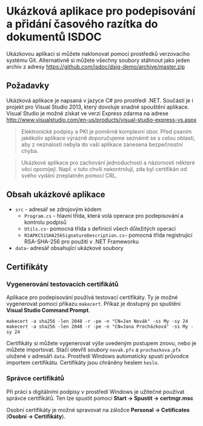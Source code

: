 ﻿# Ukázková aplikace pro podepisování a přidání časového razítka do dokumentů ISDOC

Ukázkovou aplikaci si můžete naklonovat pomocí prostředků verzovacího systému Git. Alternativně
si můžete všechny soubory stáhnout jako jeden archiv z adresy https://github.com/isdoc/dsig-demo/archive/master.zip

## Požadavky

Ukázková aplikace je napsaná v jazyce C# pro prostředí .NET. Součástí je i projekt pro Visual
Studio 2013, který dovoluje snadné spouštění aplikace. Visual Studio je možné získat ve verzi Express zdarma
na adrese http://www.visualstudio.com/en-us/products/visual-studio-express-vs.aspx

> Elektronické podpisy a PKI je poměrně komplexní obor. Před psaním jakékoliv aplikace
> výrazně doporučujeme seznámit se s celou oblastí, aby z neznalosti nebyla do vaší aplikace
> zanesena bezpečnostní chyba.

> Ukázkové aplikace pro zachování jednoduchosti a názornosti některé věci opomíjejí.
> Např. v tuto chvíli nekontrolují, zda byl certifikán od svého vydání zneplatněn pomocí CRL.

## Obsah ukázkové aplikace

* `src` - adresář se zdrojovým kódem
  * `Program.cs` - hlavní třída, která volá operace pro podepisování a kontrolu podpisů
  * `Utils.cs`- pomocná třída s definicií všech důležitých operací
  * `RSAPKCS1SHA256SignatureDescription.cs`- pomocná třída registrující RSA-SHA-256 pro použití v .NET Frameworku
* `data`- adresář obsahující ukázkové soubory

## Certifikáty

### Vygenerování testovacích certifikátů

Aplikace pro podepisování používá testovací certifikáty. Ty je možné vygenerovat pomocí příkazu `makecert`.
Příkaz je dostupný po spuštění **Visual Studio Command Prompt**.

````
makecert -a sha256 -len 2048 -r -pe -n "CN=Jan Novák" -ss My -sy 24
makecert -a sha256 -len 2048 -r -pe -n "CN=Jana Procházková" -ss My -sy 24
````

Certifikáty si můžete vygenerovat výše uvedeným postupem znovu, nebo je můžete importovat. Stačí
otevřít soubory `novak.pfx` a `prochazkova.pfx` uložené v adresáři `data`. Prostředí Windows automaticky
spustí průvodce importem certifikátu. Certifikáty jsou chráněny heslem `heslo`.

### Správce certifikátů

Při práci s digitálními podpisy v prostředí Windows je užitečné používat správce certifikátů. Ten lze spustit pomocí **Start -> Spustit -> 
certmgr.msc**

Osobní certifikáty je možné spravovat na záložce **Personal -> Cetificates** (**Osobní -> Certifikáty**).




